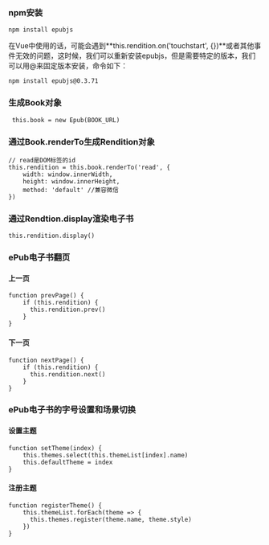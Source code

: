 ### npm安装

	npm install epubjs

在Vue中使用的话，可能会遇到**this.rendition.on('touchstart', {})**或者其他事件无效的问题，这时候，我们可以重新安装epubjs，但是需要特定的版本，我们可以用@来固定版本安装，命令如下：<br>

	npm install epubjs@0.3.71

### 生成Book对象
	
	 this.book = new Epub(BOOK_URL)

### 通过Book.renderTo生成Rendition对象
	
	// read是DOM标签的id
	this.rendition = this.book.renderTo('read', {
		width: window.innerWidth,
		height: window.innerHeight,
		method: 'default' //兼容微信
	})

### 通过Rendtion.display渲染电子书

	this.rendition.display()

### ePub电子书翻页
#### 上一页

	function prevPage() {
		if (this.rendition) {
		  this.rendition.prev()
		}
	}

#### 下一页

	function nextPage() {
		if (this.rendition) {
		  this.rendition.next()
		}
	}

### ePub电子书的字号设置和场景切换
#### 设置主题

	function setTheme(index) {
		this.themes.select(this.themeList[index].name)
		this.defaultTheme = index
	}

#### 注册主题

	function registerTheme() {
		this.themeList.forEach(theme => {
		  this.themes.register(theme.name, theme.style)
		})
	}